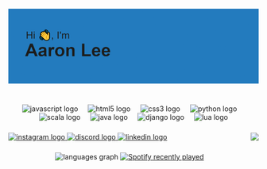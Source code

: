 

<!--
**aaronkoichi/aaronkoichi** is a ✨ _special_ ✨ repository because its `README.md` (this file) appears on your GitHub profile.
-->


<!--I'm Aaron Lee, also known as Aaron Koichi. I started coding at the age of 16. Since then, I have made little to no progress on creating projects outside of 
high school and college, but starting in 2023, I will be creating and posting more personal projects on GitHub for self-improvement.
<div align="center"> -->
![Header Image](header.png)

#

<div align="center">
  <img src="https://cdn.jsdelivr.net/gh/devicons/devicon/icons/javascript/javascript-original.svg" height="30" alt="javascript logo"  />
  <img width="12" />
  <img src="https://cdn.jsdelivr.net/gh/devicons/devicon/icons/html5/html5-original.svg" height="30" alt="html5 logo"  />
  <img width="12" />
  <img src="https://cdn.jsdelivr.net/gh/devicons/devicon/icons/css3/css3-original.svg" height="30" alt="css3 logo"  />
  <img width="12" />
  <img src="https://cdn.jsdelivr.net/gh/devicons/devicon/icons/python/python-original.svg" height="30" alt="python logo"  />
  <img width="12" />
  <img src="https://cdn.jsdelivr.net/gh/devicons/devicon/icons/scala/scala-original.svg" height="30" alt="scala logo"  />
  <img width="12" />
  <img src="https://cdn.jsdelivr.net/gh/devicons/devicon/icons/java/java-original.svg" height="30" alt="java logo"  />
  <img width="12" />
  <img src="https://cdn.jsdelivr.net/gh/devicons/devicon/icons/django/django-plain.svg" height="30" alt="django logo"  />
  <img width="12" />
  <img src="https://cdn.jsdelivr.net/gh/devicons/devicon/icons/lua/lua-original.svg" height="30" alt="lua logo"  />
</div>

###

<img align="right" height="250" src="https://i.imgur.com/2suqwdN.jpeg"  />

###

<div align="left">
  <a href="https://www.instagram.com/aaronkoichi" target="_blank">
    <img src="https://img.shields.io/static/v1?message=Instagram&logo=instagram&label=&color=E4405F&logoColor=white&labelColor=&style=for-the-badge" height="35" alt="instagram logo"  />
  </a>
  <a href="https://www.discord.com/users/266930550818734080" target="_blank">
    <img src="https://img.shields.io/static/v1?message=Discord&logo=discord&label=&color=7289DA&logoColor=white&labelColor=&style=for-the-badge" height="35" alt="discord logo"  />
  </a>
  <a href="https://www.linkedin.com/in/zhe-tse-lee/" target="_blank">
    <img src="https://img.shields.io/static/v1?message=LinkedIn&logo=linkedin&label=&color=0077B5&logoColor=white&labelColor=&style=for-the-badge" height="35" alt="linkedin logo"  />
  </a>
</div>

###

<div align="center">
    <img src="https://github-readme-stats.vercel.app/api/top-langs?username=aaronkoichi&locale=en&hide_title=false&layout=compact&card_width=320&langs_count=5&theme=dracula&hide_border=false" height="150" alt="languages graph"  />
  <a href="https://open.spotify.com/user/l6rp3r7cg3ihdczthueabnzd7">
    <img src="https://spotify-recently-played-readme.vercel.app/api?user=l6rp3r7cg3ihdczthueabnzd7&count=1" alt="Spotify recently played"  />
  </a>
</div>

###
